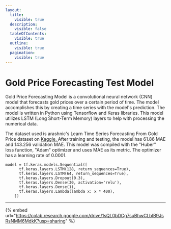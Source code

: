 ```yaml
---
layout:
  title:
    visible: true
  description:
    visible: false
  tableOfContents:
    visible: true
  outline:
    visible: true
  pagination:
    visible: true
---
```


# Gold Price Forecasting Test Model

Gold Price Forecasting Model is a convolutional neural network (CNN) model that forecasts gold prices over a certain period of time. The model accomplishes this by creating a time series with the model's prediction. The model is written in Python using Tensorflow and Keras libraries. This model utilizes LSTM (Long Short-Term Memory) layers to help with processing the numerical data.&#x20;

The dataset used is arashnic's Learn Time Series Forecasting From Gold Price dataset on [Kaggle. ](https://www.kaggle.com/datasets/arashnic/learn-time-series-forecasting-from-gold-price)After training and testing, the model has 61.86 MAE and 143.256 validation MAE. This model was compiled with the "Huber" loss function, "Adam" optimizer and uses MAE as its metric. The optimizer has a learning rate of 0.0001.

```
model = tf.keras.models.Sequential([
      tf.keras.layers.LSTM(128, return_sequences=True),
      tf.keras.layers.LSTM(64, return_sequences=True),
      tf.keras.layers.Dropout(0.3),
      tf.keras.layers.Dense(30, activation='relu'),
      tf.keras.layers.Dense(1),
      tf.keras.layers.Lambda(lambda x: x * 400),
    ])
```

***

{% embed url="https://colab.research.google.com/drive/1sQL0bDCg7suBhwCLbIB9JsRsNMM6MdkK?usp=sharing" %}

